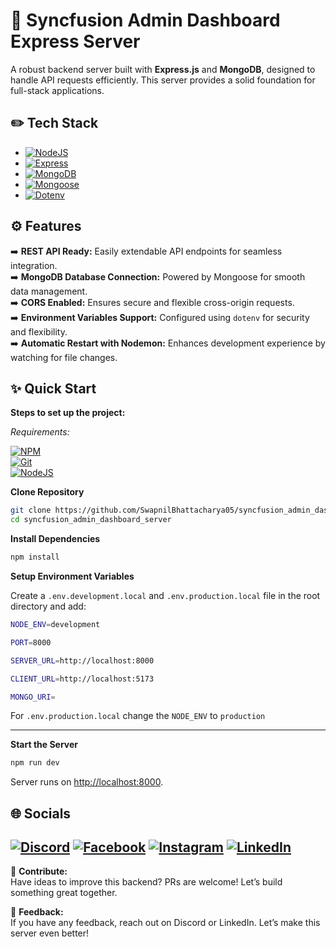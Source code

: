 # 🚀 Syncfusion Admin Dashboard Express Server

A robust backend server built with **Express.js** and **MongoDB**, designed to handle API requests efficiently. This server provides a solid foundation for full-stack applications.

## ✏️ Tech Stack
- [![NodeJS](https://img.shields.io/badge/Node.js-339933?style=for-the-badge&logo=nodedotjs&logoColor=white)](#)
- [![Express](https://img.shields.io/badge/Express-000000?style=for-the-badge&logo=express&logoColor=white)](#)
- [![MongoDB](https://img.shields.io/badge/MongoDB-47A248?style=for-the-badge&logo=mongodb&logoColor=white)](#)
- [![Mongoose](https://img.shields.io/badge/Mongoose-AA0000?style=for-the-badge&logo=mongodb&logoColor=white)](#)
- [![Dotenv](https://img.shields.io/badge/Dotenv-ECD53F?style=for-the-badge&logo=dotenv&logoColor=black)](#)

## ⚙️ Features

➡️ **REST API Ready:** Easily extendable API endpoints for seamless integration.  
➡️ **MongoDB Database Connection:** Powered by Mongoose for smooth data management.  
➡️ **CORS Enabled:** Ensures secure and flexible cross-origin requests.  
➡️ **Environment Variables Support:** Configured using `dotenv` for security and flexibility.  
➡️ **Automatic Restart with Nodemon:** Enhances development experience by watching for file changes.  

## ✨ Quick Start

**Steps to set up the project:**  

_Requirements:_  

[![NPM](https://img.shields.io/badge/NPM-CB3837?style=for-the-badge&logo=npm&logoColor=white)](#)  
[![Git](https://img.shields.io/badge/GIT-E44C30?style=for-the-badge&logo=git&logoColor=white)](#)  
[![NodeJS](https://img.shields.io/badge/Node.js-339933?style=for-the-badge&logo=nodedotjs&logoColor=white)](#)  

**Clone Repository**

```bash
git clone https://github.com/SwapnilBhattacharya05/syncfusion_admin_dashboard_server.git
cd syncfusion_admin_dashboard_server
```

**Install Dependencies**

```bash
npm install
```

**Setup Environment Variables**

Create a `.env.development.local` and `.env.production.local`  file in the root directory and add:

```bash
NODE_ENV=development

PORT=8000

SERVER_URL=http://localhost:8000

CLIENT_URL=http://localhost:5173

MONGO_URI=
```
For `.env.production.local` change the `NODE_ENV` to `production` 

---

**Start the Server**

```bash
npm run dev
```
Server runs on [http://localhost:8000](http://localhost:8000).

## 🌐 Socials

[![Discord](https://img.shields.io/badge/Discord-%237289DA.svg?logo=discord&logoColor=white)](https://discord.gg/https://discord.com/invite/MvRFh7qMvA) [![Facebook](https://img.shields.io/badge/Facebook-%231877F2.svg?logo=Facebook&logoColor=white)](https://facebook.com/swapnil.bhattacharya.39) [![Instagram](https://img.shields.io/badge/Instagram-%23E4405F.svg?logo=Instagram&logoColor=white)](https://instagram.com/iam___swapnil) [![LinkedIn](https://img.shields.io/badge/LinkedIn-%230077B5.svg?logo=linkedin&logoColor=white)](https://linkedin.com/in/swapnil-bhattacharya-357ab527a)
---
🚀 **Contribute:**  
Have ideas to improve this backend? PRs are welcome! Let’s build something great together.

📩 **Feedback:**  
If you have any feedback, reach out on Discord or LinkedIn. Let’s make this server even better!
